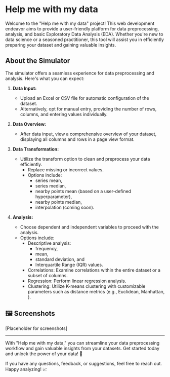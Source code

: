 # Help me with my data

Welcome to the "Help me with my data" project! This web development endeavor aims to provide a user-friendly platform for data preprocessing, analysis, and basic Exploratory Data Analysis (EDA). Whether you're new to data science or a seasoned practitioner, this tool will assist you in efficiently preparing your dataset and gaining valuable insights.

## About the Simulator

The simulator offers a seamless experience for data preprocessing and analysis. Here's what you can expect:

1. **Data Input:**
   - Upload an Excel or CSV file for automatic configuration of the dataset.
   - Alternatively, opt for manual entry, providing the number of rows, columns, and entering values individually.

2. **Data Overview:**
   - After data input, view a comprehensive overview of your dataset, displaying all columns and rows in a page view format.

3. **Data Transformation:**
   - Utilize the transform option to clean and preprocess your data efficiently.
     - Replace missing or incorrect values.
     - Options include:
       - series mean,
       - series median,
       - nearby points mean (based on a user-defined hyperparameter),
       - nearby points median,
       - interpolation (coming soon).

4. **Analysis:**
   - Choose dependent and independent variables to proceed with the analysis.
   - Options include:
     - Descriptive analysis:
         - frequency,
         - mean,
         - standard deviation, and
         - Interquartile Range (IQR) values.
     - Correlations: Examine correlations within the entire dataset or a subset of columns.
     - Regression: Perform linear regression analysis.
     - Clustering: Utilize K-means clustering with customizable parameters such as distance metrics (e.g., Euclidean, Manhattan, <add more here>).

## 🖼️ Screenshots

[Placeholder for screenshots]

---

With "Help me with my data," you can streamline your data preprocessing workflow and gain valuable insights from your datasets. Get started today and unlock the power of your data! 🚀

If you have any questions, feedback, or suggestions, feel free to reach out. Happy analyzing! 📈
